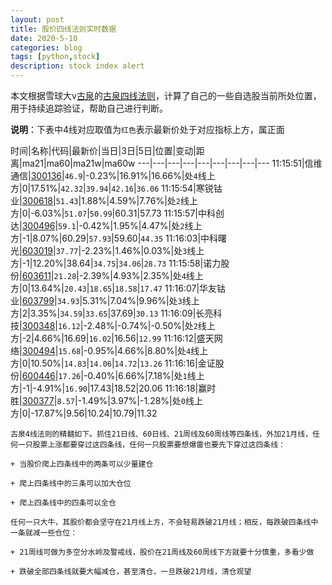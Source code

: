 ```yaml
---
layout: post
title: 股价四线法则实时数据
date: 2020-5-10
categories: blog
tags: [python,stock]
description: stock index alert
---
```



本文根据雪球大v[古泉](https://xueqiu.com/u/7148646888)的[古泉四线法则](https://xueqiu.com/7148646888/130498192)，计算了自己的一些自选股当前所处位置，用于持续追踪验证，帮助自己进行判断。

**说明**：下表中4线对应取值为`红色`表示最新价处于对应指标上方，属正面

时间|名称|代码|最新价|当日|3日|5日|位置|变动|距离|ma21|ma60|ma21w|ma60w
---|---|---|---|---|---|---|---|---
11:15:51|信维通信|[300136](https://xueqiu.com/S/SZ300136)|`46.9`|-0.23%|16.91%|16.66%|处`4`线上方|0|17.51%|`42.32`|`39.94`|`42.16`|`36.06`
11:15:54|寒锐钴业|[300618](https://xueqiu.com/S/SZ300618)|`51.43`|1.88%|4.59%|7.76%|处`2`线上方|0|-6.03%|`51.07`|`50.99`|60.31|57.73
11:15:57|中科创达|[300496](https://xueqiu.com/S/SZ300496)|`59.1`|-0.42%|1.95%|4.47%|处`2`线上方|-1|8.07%|60.29|`57.93`|59.60|`44.35`
11:16:03|中科曙光|[603019](https://xueqiu.com/S/SH603019)|`37.77`|-2.23%|1.46%|0.03%|处`3`线上方|-1|12.20%|38.64|`34.75`|`34.06`|`28.73`
11:15:58|诺力股份|[603611](https://xueqiu.com/S/SH603611)|`21.28`|-2.39%|4.93%|2.35%|处`4`线上方|0|13.64%|`20.43`|`18.65`|`18.58`|`17.47`
11:16:07|华友钴业|[603799](https://xueqiu.com/S/SH603799)|`34.93`|5.31%|7.04%|9.96%|处`3`线上方|2|3.35%|`34.59`|`33.65`|37.69|`30.13`
11:16:09|长亮科技|[300348](https://xueqiu.com/S/SZ300348)|`16.12`|-2.48%|-0.74%|-0.50%|处`2`线上方|-2|4.66%|16.69|`16.02`|16.56|`12.99`
11:16:12|盛天网络|[300494](https://xueqiu.com/S/SZ300494)|`15.68`|-0.95%|4.66%|8.80%|处`4`线上方|0|10.50%|`14.83`|`14.06`|`14.72`|`13.26`
11:16:16|金证股份|[600446](https://xueqiu.com/S/SH600446)|`17.26`|-0.40%|6.66%|7.18%|处`1`线上方|-1|-4.91%|`16.90`|17.43|18.52|20.06
11:16:18|赢时胜|[300377](https://xueqiu.com/S/SZ300377)|`8.57`|-1.49%|3.97%|-1.28%|处`0`线上方|0|-17.87%|9.56|10.24|10.79|11.32

```
古泉4线法则的精髓如下。抓住21日线、60日线、21周线及60周线等四条线，外加21月线，任何一只股票上涨都要穿过这四条线，任何一只股票要想爆雷也要先下穿过这四条线：

+ 当股价爬上四条线中的两条可以少量建仓

+ 爬上四条线中的三条可以加大仓位

+ 爬上四条线中的四条可以全仓

任何一只大牛，其股价都会坚守在21月线上方，不会轻易跌破21月线；相反，每跌破四条线中一条就减一些仓位：

+ 21周线可做为多空分水岭及警戒线，股价在21周线及60周线下方就要十分慎重，多看少做

+ 跌破全部四条线就要大幅减仓，甚至清仓，一旦跌破21月线，清仓观望
```
